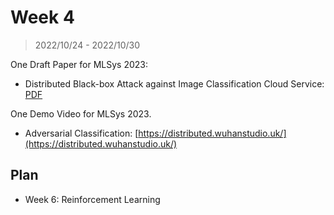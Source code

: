 # Week 4

> 2022/10/24 - 2022/10/30

One Draft Paper for MLSys 2023: 

- Distributed Black-box Attack against Image Classification Cloud Service: [PDF]()

One Demo Video for MLSys 2023.

- Adversarial Classification: [https://distributed.wuhanstudio.uk/](https://distributed.wuhanstudio.uk/)

## Plan

- Week 6: Reinforcement Learning

